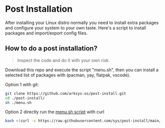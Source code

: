 # Post Installation

After installing your Linux distro normally you need to install extra packages and configure your system to your own taste. Here's a script to install packages and import/export config files.

## How to do a post installation?

> Inspect the code and do it with your own risk.

Download this repo and execute the script "menu.sh", then you can install a selected list of packages with (pacman, yay, flatpak, vscode).

Option 1 with git:
```sh
git clone https://github.com/arksys-os/post-install.git
cd ./post-install/
sh ./menu.sh
```

Option 2 directly run the [menu.sh script](./menu.sh) with curl
```sh
bash <(curl -s https://raw.githubusercontent.com/sys/post-install/main/menu.sh)
```
